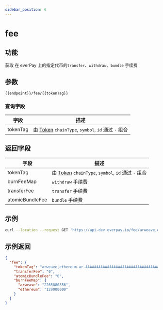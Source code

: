 ```yaml
---
sidebar_position: 6
---
```


# fee

## 功能
获取 在 everPay 上的指定代币的`transfer`、`withdraw`、`bundle` 手续费

## 参数
`{{endpoint}}/fee/{{tokenTag}}`

### 查询字段
|字段|描述|
|---|---|
|tokenTag|由 [Token](./info#token-字段描述) `chainType`, `symbol`, `id` 通过 `-` 组合|

## 返回字段
|字段|描述|
|---|---|
|tokenTag|由 [Token](./info#token-字段描述) `chainType`, `symbol`, `id` 通过 `-` 组合|
|burnFeeMap|`withdraw` 手续费|
|transferFee| `transfer` 手续费|
|atomicBundleFee| `bundle` 手续费|

## 示例

```bash
curl --location --request GET 'https://api-dev.everpay.io/fee/arweave,ethereum-ar-AAAAAAAAAAAAAAAAAAAAAAAAAAAAAAAAAAAAAAAAAAA,0xcc9141efa8c20c7df0778748255b1487957811be'
```

## 示例返回
```json
{
  "fee": {
    "tokenTag": "arweave,ethereum-ar-AAAAAAAAAAAAAAAAAAAAAAAAAAAAAAAAAAAAAAAAAAA,0xcc9141efa8c20c7df0778748255b1487957811be",
    "transferFee": "0",
    "atomicBundleFee": "0",
    "burnFeeMap": {
      "arweave": "2265880856",
      "ethereum": "120000000"
    }
  }
}
```